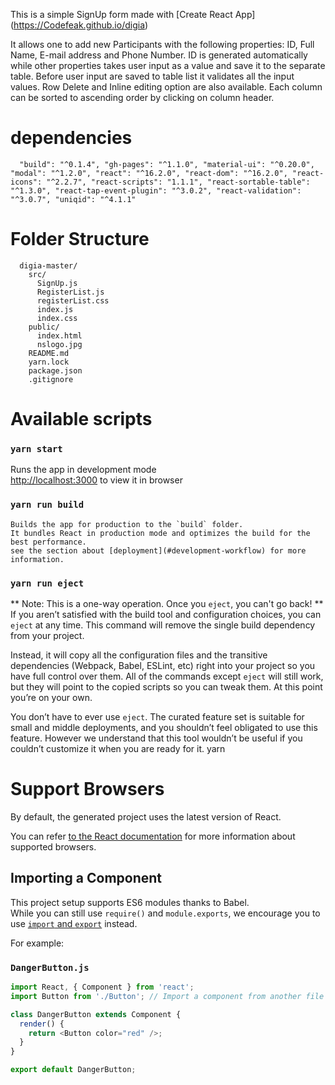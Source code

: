 This is a simple SignUp form made with [Create React App]
(https://Codefeak.github.io/digia)

It allows one to add new Participants with the following properties:
ID, Full Name, E-mail address and Phone Number. ID is generated automatically
while other properties takes user input as a value and save it to the separate
table.
Before user input are saved to table list it validates all the input values.
Row Delete and Inline editing option are also available. Each column can be sorted
to ascending order by clicking on column header.

# dependencies

``  "build": "^0.1.4",
  "gh-pages": "^1.1.0",
  "material-ui": "^0.20.0",
  "modal": "^1.2.0",
  "react": "^16.2.0",
  "react-dom": "^16.2.0",
  "react-icons": "^2.2.7",
  "react-scripts": "1.1.1",
  "react-sortable-table": "^1.3.0",
  "react-tap-event-plugin": "^3.0.2",
  "react-validation": "^3.0.7",
  "uniqid": "^4.1.1"``

# Folder Structure

```
  digia-master/
    src/
      SignUp.js
      RegisterList.js
      registerList.css
      index.js
      index.css
    public/
      index.html
      nslogo.jpg
    README.md
    yarn.lock
    package.json
    .gitignore
```

# Available scripts
###  `yarn start`
   Runs the app in development mode <br>
   [http://localhost:3000](http://localhost:3000) to view it in browser

###  `yarn run build`
    Builds the app for production to the `build` folder.
    It bundles React in production mode and optimizes the build for the best performance.
    see the section about [deployment](#development-workflow) for more information.

###   `yarn run eject`

** Note: This is a one-way operation. Once you `eject`, you can't go back! **
If you aren’t satisfied with the build tool and configuration choices, you can `eject` at any time. This command will remove the single build dependency from your project.

Instead, it will copy all the configuration files and the transitive dependencies (Webpack, Babel, ESLint, etc) right into your project so you have full control over them. All of the commands except `eject` will still work, but they will point to the copied scripts so you can tweak them. At this point you’re on your own.

You don’t have to ever use `eject`. The curated feature set is suitable for small and middle deployments, and you shouldn’t feel obligated to use this feature. However we understand that this tool wouldn’t be useful if you couldn’t customize it when you are ready for it.
yarn

# Support Browsers

By default, the generated project uses the latest version of React.

You can refer [to the React documentation](https://reactjs.org/docs/react-dom.html#browser-support) for more information about supported browsers.

## Importing a Component

This project setup supports ES6 modules thanks to Babel.<br>
While you can still use `require()` and `module.exports`, we encourage you to use [`import` and `export`](http://exploringjs.com/es6/ch_modules.html) instead.

For example:
### `DangerButton.js`


```js
import React, { Component } from 'react';
import Button from './Button'; // Import a component from another file

class DangerButton extends Component {
  render() {
    return <Button color="red" />;
  }
}

export default DangerButton;
